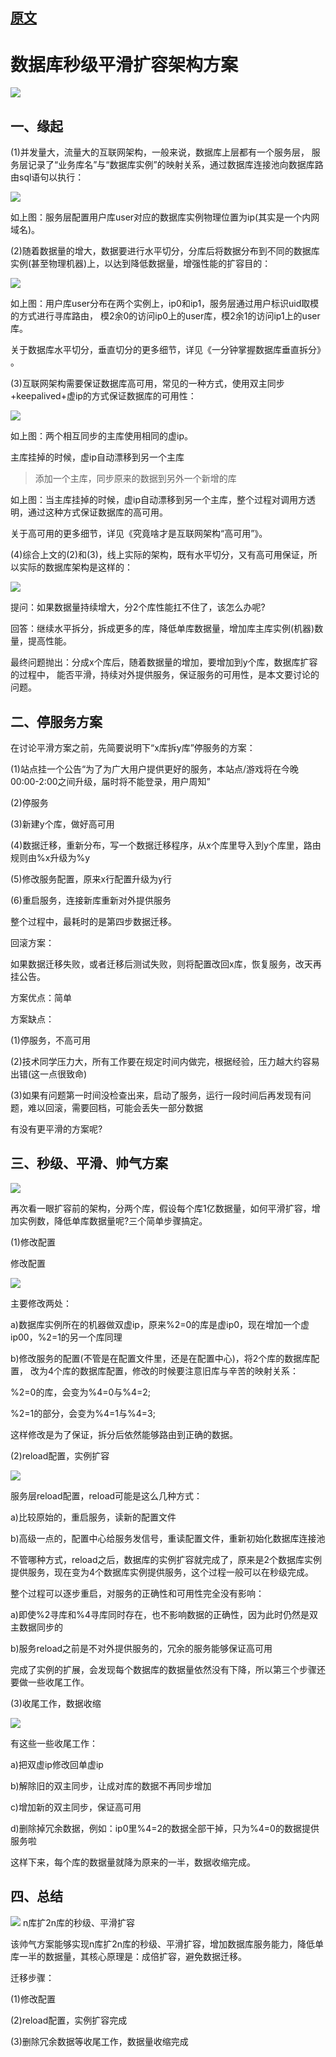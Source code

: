 ## [原文](http://zhuanlan.51cto.com/art/201702/530555.htm)

# 数据库秒级平滑扩容架构方案

![](../images/sharing_db/split_table_2.jpg)

## 一、缘起

(1)并发量大，流量大的互联网架构，一般来说，数据库上层都有一个服务层，
服务层记录了“业务库名”与“数据库实例”的映射关系，通过数据库连接池向数据库路由sql语句以执行：

![](../images/sharing_db/split_3.jpg)

如上图：服务层配置用户库user对应的数据库实例物理位置为ip(其实是一个内网域名)。

(2)随着数据量的增大，数据要进行水平切分，分库后将数据分布到不同的数据库实例(甚至物理机器)上，以达到降低数据量，增强性能的扩容目的：

![](../images/sharing_db/split_4.jpg)

如上图：用户库user分布在两个实例上，ip0和ip1，服务层通过用户标识uid取模的方式进行寻库路由，
模2余0的访问ip0上的user库，模2余1的访问ip1上的user库。

关于数据库水平切分，垂直切分的更多细节，详见《一分钟掌握数据库垂直拆分》 。

(3)互联网架构需要保证数据库高可用，常见的一种方式，使用双主同步+keepalived+虚ip的方式保证数据库的可用性：

![](../images/sharing_db/split_5.jpg)

如上图：两个相互同步的主库使用相同的虚ip。

主库挂掉的时候，虚ip自动漂移到另一个主库
> 添加一个主库，同步原来的数据到另外一个新增的库

如上图：当主库挂掉的时候，虚ip自动漂移到另一个主库，整个过程对调用方透明，通过这种方式保证数据库的高可用。

关于高可用的更多细节，详见《究竟啥才是互联网架构“高可用”》。

(4)综合上文的(2)和(3)，线上实际的架构，既有水平切分，又有高可用保证，所以实际的数据库架构是这样的：

![](../images/sharing_db/split_6.jpg)

提问：如果数据量持续增大，分2个库性能扛不住了，该怎么办呢?

回答：继续水平拆分，拆成更多的库，降低单库数据量，增加库主库实例(机器)数量，提高性能。

最终问题抛出：分成x个库后，随着数据量的增加，要增加到y个库，数据库扩容的过程中，
能否平滑，持续对外提供服务，保证服务的可用性，是本文要讨论的问题。

## 二、停服务方案

在讨论平滑方案之前，先简要说明下“x库拆y库”停服务的方案：

(1)站点挂一个公告“为了为广大用户提供更好的服务，本站点/游戏将在今晚00:00-2:00之间升级，届时将不能登录，用户周知”

(2)停服务

(3)新建y个库，做好高可用

(4)数据迁移，重新分布，写一个数据迁移程序，从x个库里导入到y个库里，路由规则由%x升级为%y

(5)修改服务配置，原来x行配置升级为y行

(6)重启服务，连接新库重新对外提供服务

整个过程中，最耗时的是第四步数据迁移。

回滚方案：

如果数据迁移失败，或者迁移后测试失败，则将配置改回x库，恢复服务，改天再挂公告。

方案优点：简单

方案缺点：

(1)停服务，不高可用

(2)技术同学压力大，所有工作要在规定时间内做完，根据经验，压力越大约容易出错(这一点很致命)

(3)如果有问题第一时间没检查出来，启动了服务，运行一段时间后再发现有问题，难以回滚，需要回档，可能会丢失一部分数据

有没有更平滑的方案呢?

## 三、秒级、平滑、帅气方案

![](../images/sharing_db/split_7.jpg)

再次看一眼扩容前的架构，分两个库，假设每个库1亿数据量，如何平滑扩容，增加实例数，降低单库数据量呢?三个简单步骤搞定。

(1)修改配置

修改配置

![](../images/sharing_db/split_9.jpg)

主要修改两处：

a)数据库实例所在的机器做双虚ip，原来%2=0的库是虚ip0，现在增加一个虚ip00，%2=1的另一个库同理

b)修改服务的配置(不管是在配置文件里，还是在配置中心)，将2个库的数据库配置，
改为4个库的数据库配置，修改的时候要注意旧库与辛苦的映射关系：

%2=0的库，会变为%4=0与%4=2;

%2=1的部分，会变为%4=1与%4=3;

这样修改是为了保证，拆分后依然能够路由到正确的数据。

(2)reload配置，实例扩容

![](../images/sharing_db/split_10.jpg)

服务层reload配置，reload可能是这么几种方式：

a)比较原始的，重启服务，读新的配置文件

b)高级一点的，配置中心给服务发信号，重读配置文件，重新初始化数据库连接池

不管哪种方式，reload之后，数据库的实例扩容就完成了，原来是2个数据库实例提供服务，现在变为4个数据库实例提供服务，这个过程一般可以在秒级完成。

整个过程可以逐步重启，对服务的正确性和可用性完全没有影响：

a)即使%2寻库和%4寻库同时存在，也不影响数据的正确性，因为此时仍然是双主数据同步的

b)服务reload之前是不对外提供服务的，冗余的服务能够保证高可用

完成了实例的扩展，会发现每个数据库的数据量依然没有下降，所以第三个步骤还要做一些收尾工作。

(3)收尾工作，数据收缩

![](../images/sharing_db/split_11.jpg)

有这些一些收尾工作：

a)把双虚ip修改回单虚ip

b)解除旧的双主同步，让成对库的数据不再同步增加

c)增加新的双主同步，保证高可用

d)删除掉冗余数据，例如：ip0里%4=2的数据全部干掉，只为%4=0的数据提供服务啦

这样下来，每个库的数据量就降为原来的一半，数据收缩完成。

## 四、总结

![](../images/sharing_db/split_12.jpg)
n库扩2n库的秒级、平滑扩容

该帅气方案能够实现n库扩2n库的秒级、平滑扩容，增加数据库服务能力，降低单库一半的数据量，其核心原理是：成倍扩容，避免数据迁移。

迁移步骤：

(1)修改配置

(2)reload配置，实例扩容完成

(3)删除冗余数据等收尾工作，数据量收缩完成